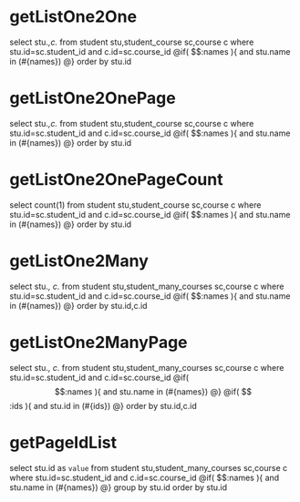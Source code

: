 getListOne2One
====
select stu.*,c.* from student stu,student_course sc,course c where 
stu.id=sc.student_id and c.id=sc.course_id 
@if( $$:names ){ 
and stu.name in (#{names})
@} 
order by stu.id

getListOne2OnePage
====
select stu.*,c.* from student stu,student_course sc,course c 
where stu.id=sc.student_id and c.id=sc.course_id 
@if( $$:names ){ 
and stu.name in (#{names})
@} 
order by stu.id

getListOne2OnePageCount
====
select count(1) from student stu,student_course sc,course c 
where stu.id=sc.student_id and c.id=sc.course_id 
@if( $$:names ){ 
and stu.name in (#{names})
@} 
order by stu.id


getListOne2Many
====
select stu.*, c.*
from student stu,student_many_courses sc,course c 
where stu.id=sc.student_id and c.id=sc.course_id 
@if( $$:names ){ 
and stu.name in (#{names})
@} 
order by stu.id,c.id


getListOne2ManyPage
====
select stu.*, c.*
from student stu,student_many_courses sc,course c where stu.id=sc.student_id 
and c.id=sc.course_id 
@if( $$:names ){ 
and stu.name in (#{names})
@} 
@if( $$:ids ){ 
and stu.id in (#{ids})
@}
order by stu.id,c.id

getPageIdList
====
select stu.id as `value`
from student stu,student_many_courses sc,course c where
stu.id=sc.student_id and c.id=sc.course_id 
@if( $$:names ){ 
and stu.name in (#{names})
@} 
group by stu.id order by stu.id
